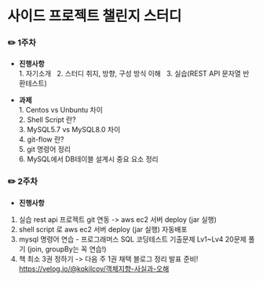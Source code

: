 # 사이드 프로젝트 챌린지 스터디

###  ✏️ 1주차
- **진행사항**
  <br> 1. 자기소개 &nbsp; 2. 스터디 취지, 방향, 구성 방식 이해 &nbsp; 3. 실습(REST API 문자열 반환테스트)

- **과제**
  <br> 1. Centos vs Unbuntu 차이 &nbsp;
  <br> 2. Shell Script 란?
  <br> 3. MySQL5.7 vs MySQL8.0 차이
  <br> 4. git-flow 란? &nbsp;
  <br> 5. git 명령어 정리 &nbsp;
  <br> 6. MySQL에서 DB테이블 설계시 중요 요소 정리

###  ✏️ 2주차
- **진행사항**
1) 실습 rest api 프로젝트 git 연동 -> aws ec2 서버 deploy (jar 실행)
2) shell script 로 aws ec2 서버 deploy (jar 실행) 자동배포
3) mysql 명령어 연습 - 프로그래머스 SQL 코딩테스트 기출문제 Lv1~Lv4 20문제 풀기 (join, groupBy는 꼭 연습!)
4) 책 최소 3권 정하기 -> 다음 주 1권 채택 블로그 정리 발표 준비! https://velog.io/@kokilcov/객체지향-사실과-오해